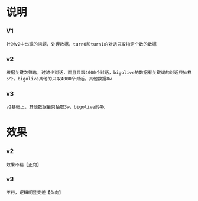 # 说明


### V1
    
    针对v2中出现的问题，处理数据，turn0和turn1的对话只取指定个数的数据

### v2

    根据关键次筛选，过滤少对话，而且只取4000个对话，bigolive的数据有关键词的对话只抽样5个，bigolive其他的只取4000个对话，其他数据8w

### v3 

    v2基础上，其他数据量只抽取3w，bigolive的4k


# 效果



### v2
    
    效果不错【正向】

### v3

    不行，逻辑明显变差【负向】


